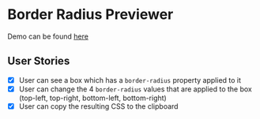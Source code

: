 # Border Radius Previewer

Demo can be found [here](https://jamoliddinsaidov.github.io/practice-projects/1-beginner/02_border_radius_previewer/index.html)

## User Stories

- [x] User can see a box which has a `border-radius` property applied to it
- [x] User can change the 4 `border-radius` values that are applied to the box (top-left, top-right, bottom-left, bottom-right)
- [x] User can copy the resulting CSS to the clipboard
